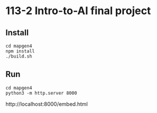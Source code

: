 # 113-2 Intro-to-AI final project
## Install
```
cd mapgen4
npm install
./build.sh
```
## Run
```
cd mapgen4
python3 -m http.server 8000
```
http://localhost:8000/embed.html